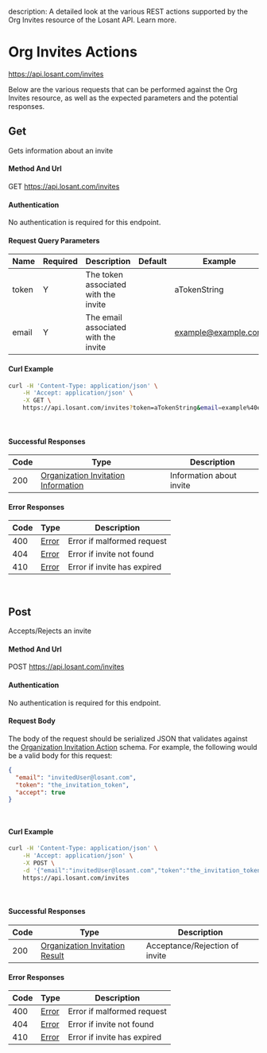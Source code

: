 description: A detailed look at the various REST actions supported by the Org Invites resource of the Losant API. Learn more.

# Org Invites Actions

https://api.losant.com/invites

Below are the various requests that can be performed against the
Org Invites resource, as well as the expected
parameters and the potential responses.

## Get

Gets information about an invite

#### Method And Url

GET https://api.losant.com/invites

#### Authentication
No authentication is required for this endpoint.

#### Request Query Parameters

| Name | Required | Description | Default | Example |
| ---- | -------- | ----------- | ------- | ------- |
| token | Y | The token associated with the invite |  | aTokenString |
| email | Y | The email associated with the invite |  | example@example.com |

#### Curl Example

```bash
curl -H 'Content-Type: application/json' \
    -H 'Accept: application/json' \
    -X GET \
    https://api.losant.com/invites?token=aTokenString&email=example%40example.com
```
<br/>

#### Successful Responses

| Code | Type | Description |
| ---- | ---- | ----------- |
| 200 | [Organization Invitation Information](schemas.md#organization-invitation-information) | Information about invite |

#### Error Responses

| Code | Type | Description |
| ---- | ---- | ----------- |
| 400 | [Error](schemas.md#error) | Error if malformed request |
| 404 | [Error](schemas.md#error) | Error if invite not found |
| 410 | [Error](schemas.md#error) | Error if invite has expired |

<br/>

## Post

Accepts/Rejects an invite

#### Method And Url

POST https://api.losant.com/invites

#### Authentication
No authentication is required for this endpoint.

#### Request Body

The body of the request should be serialized JSON that validates against
the [Organization Invitation Action](schemas.md#organization-invitation-action) schema. For example, the following would be a
valid body for this request:

```json
{
  "email": "invitedUser@losant.com",
  "token": "the_invitation_token",
  "accept": true
}
```
<small><br/></small>

#### Curl Example

```bash
curl -H 'Content-Type: application/json' \
    -H 'Accept: application/json' \
    -X POST \
    -d '{"email":"invitedUser@losant.com","token":"the_invitation_token","accept":true}' \
    https://api.losant.com/invites
```
<br/>

#### Successful Responses

| Code | Type | Description |
| ---- | ---- | ----------- |
| 200 | [Organization Invitation Result](schemas.md#organization-invitation-result) | Acceptance/Rejection of invite |

#### Error Responses

| Code | Type | Description |
| ---- | ---- | ----------- |
| 400 | [Error](schemas.md#error) | Error if malformed request |
| 404 | [Error](schemas.md#error) | Error if invite not found |
| 410 | [Error](schemas.md#error) | Error if invite has expired |

<br/>

